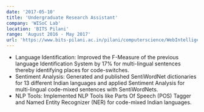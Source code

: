 ```yaml
---
date: '2017-05-10'
title: 'Undergraduate Research Assistant'
company: 'WISoC Lab'
location: 'BITS Pilani'
range: 'August 2016 - May 2017'
url: 'https://www.bits-pilani.ac.in/pilani/computerscience/WebIntelligenceandSocialComputingLab'
---
```


- Language Identification: Improved the F-Measure of the previous language Identification System by 17% for
multi-lingual sentences thereby identifying places for code-switches.
- Sentiment Analysis: Generated and published SentiWordNet dictionaries for 13 different Indian languages and
applied Sentiment Analysis for multi-lingual code-mixed sentences with SentiWordNets.
- NLP Tools: Implemented NLP Tools like Parts Of Speech (POS) Tagger and Named Entity Recognizer (NER) for
code-mixed Indian languages.